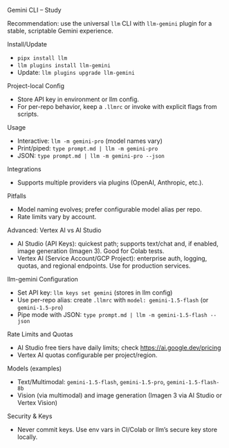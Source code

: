 Gemini CLI – Study

Recommendation: use the universal `llm` CLI with `llm-gemini` plugin for a stable, scriptable Gemini experience.

Install/Update
- `pipx install llm`
- `llm plugins install llm-gemini`
- Update: `llm plugins upgrade llm-gemini`

Project-local Config
- Store API key in environment or llm config.
- For per-repo behavior, keep a `.llmrc` or invoke with explicit flags from scripts.

Usage
- Interactive: `llm -m gemini-pro` (model names vary)
- Print/piped: `type prompt.md | llm -m gemini-pro`
- JSON: `type prompt.md | llm -m gemini-pro --json`

Integrations
- Supports multiple providers via plugins (OpenAI, Anthropic, etc.).

Pitfalls
- Model naming evolves; prefer configurable model alias per repo.
- Rate limits vary by account.

Advanced: Vertex AI vs AI Studio
- AI Studio (API Keys): quickest path; supports text/chat and, if enabled, image generation (Imagen 3). Good for Colab tests.
- Vertex AI (Service Account/GCP Project): enterprise auth, logging, quotas, and regional endpoints. Use for production services.

llm-gemini Configuration
- Set API key: `llm keys set gemini` (stores in llm config)
- Use per-repo alias: create `.llmrc` with `model: gemini-1.5-flash` (or `gemini-1.5-pro`)
- Pipe mode with JSON: `type prompt.md | llm -m gemini-1.5-flash --json`

Rate Limits and Quotas
- AI Studio free tiers have daily limits; check https://ai.google.dev/pricing
- Vertex AI quotas configurable per project/region.

Models (examples)
- Text/Multimodal: `gemini-1.5-flash`, `gemini-1.5-pro`, `gemini-1.5-flash-8b`
- Vision (via multimodal) and image generation (Imagen 3 via AI Studio or Vertex Vision)

Security & Keys
- Never commit keys. Use env vars in CI/Colab or llm’s secure key store locally.


